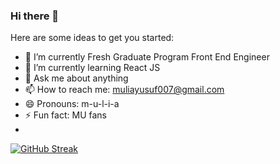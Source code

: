 ### Hi there 👋

Here are some ideas to get you started:

- 🔭 I’m currently Fresh Graduate Program Front End Engineer
- 🌱 I’m currently learning React JS
- 💬 Ask me about anything
- 📫 How to reach me: muliayusuf007@gmail.com
- 😄 Pronouns: m-u-l-i-a
- ⚡ Fun fact: MU fans
- 
[![GitHub Streak](https://streak-stats.demolab.com/?user=mulia007&theme=dark)](https://git.io/streak-stats)
